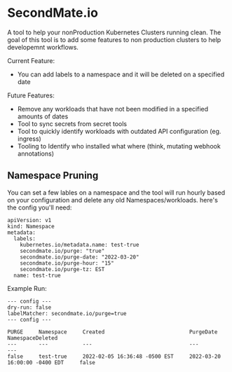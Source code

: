 # SecondMate.io
A tool to help your nonProduction Kubernetes Clusters running clean.
The goal of this tool is to add some features to non production clusters to help developemnt workflows.

Current Feature:
- You can add labels to a namespace and it will be deleted on a specified date

Future Features:
- Remove any workloads that have not been modified in a specified amounts of dates
- Tool to sync secrets from secret tools
- Tool to quickly identify workloads with outdated API configuration (eg. ingress)
- Tooling to Identify who installed what where (think, mutating webhook annotations)

## Namespace Pruning
You can set a few lables on a namespace and the tool will run hourly based on your configuration and delete any old Namespaces/workloads.
here's the config you'll need:

```
apiVersion: v1
kind: Namespace
metadata:
  labels:
    kubernetes.io/metadata.name: test-true
    secondmate.io/purge: "true"
    secondmate.io/purge-date: "2022-03-20"
    secondmate.io/purge-hour: "15"
    secondmate.io/purge-tz: EST
  name: test-true
````

Example Run:
```
--- config ---
dry-run: false 
labelMatcher: secondmate.io/purge=true 
--- config ---

PURGE     Namespace     Created                           PurgeDate                         NamespaceDeleted
---       ---           ---                               ---                               ---
false     test-true     2022-02-05 16:36:48 -0500 EST     2022-03-20 16:00:00 -0400 EDT     false
```